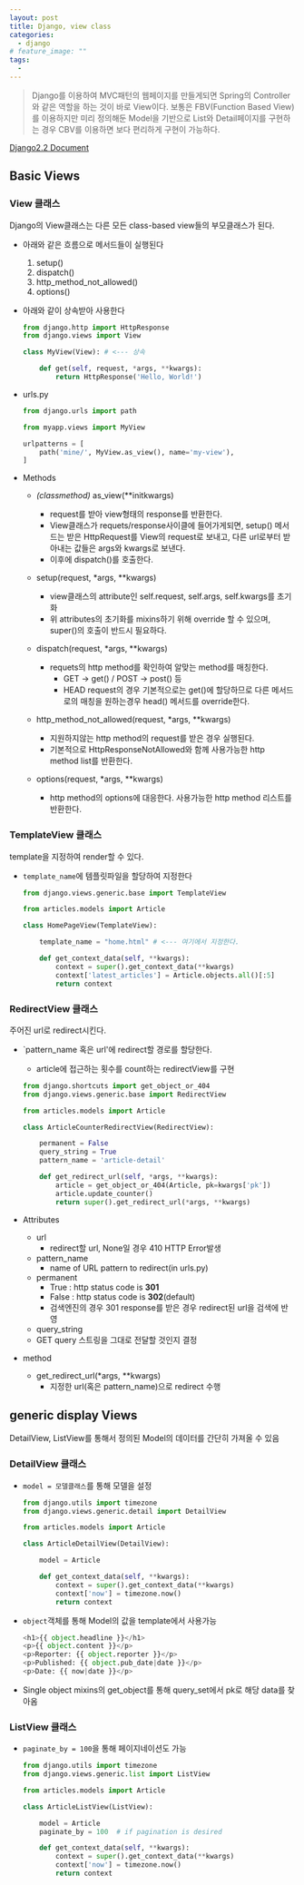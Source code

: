 ```yaml
---
layout: post
title: Django, view class
categories:
  - django
# feature_image: ""
tags:
  - 
---
```

> Django를 이용하여 MVC패턴의 웹페이지를 만들게되면 Spring의 Controller와 같은 역할을 하는 것이 바로 View이다. 보통은 FBV(Function Based View)를 이용하지만 미리 정의해둔 Model을 기반으로 List와 Detail페이지를 구현하는 경우 CBV를 이용하면 보다 편리하게 구현이 가능하다.

[Django2.2 Document](https://docs.djangoproject.com/en/2.2/ref/class-based-views/base/#django.views.generic.base.View.http_method_not_allowed)

## Basic Views

### View 클래스
Django의 View클래스는 다른 모든 class-based view들의 부모클래스가 된다. 

- 아래와 같은 흐름으로 메서드들이 실행된다
  1) setup()
  2) dispatch()
  3) http_method_not_allowed()
  4) options()


- 아래와 같이 상속받아 사용한다
  ```python
  from django.http import HttpResponse
  from django.views import View

  class MyView(View): # <--- 상속

      def get(self, request, *args, **kwargs):
          return HttpResponse('Hello, World!')

  ```

- urls.py
  ```python
  from django.urls import path

  from myapp.views import MyView

  urlpatterns = [
      path('mine/', MyView.as_view(), name='my-view'),
  ]
  ```

- Methods
  - *(classmethod)* as_view(**initkwargs)
    - request를 받아 view형태의 response를 반환한다.
    - View클래스가 requets/response사이클에 들어가게되면, setup() 메서드는 받은 HttpRequest를 View의 request로 보내고, 다른 url로부터 받아내는 값들은 args와 kwargs로 보낸다.
    - 이후에 dispatch()를 호출한다.

  - setup(request, *args, **kwargs)
    - view클래스의 attribute인 self.request, self.args, self.kwargs를 초기화
    - 위 attributes의 초기화를 mixins하기 위해 override 할 수 있으며, super()의 호출이 반드시 필요하다.
  
  - dispatch(request, *args, **kwargs)
    - requets의 http method를 확인하여 알맞는 method를 매칭한다.
      - GET -> get() / POST -> post() 등
      - HEAD request의 경우 기본적으로는 get()에 할당하므로 다른 메서드로의 매칭을 원하는경우 head() 메서드를 override한다.

  - http_method_not_allowed(request, *args, **kwargs)
    - 지원하지않는 http method의 request를 받은 경우 실행된다. 
    - 기본적으로 HttpResponseNotAllowed와 함께 사용가능한 http method list를 반환한다.

  - options(request, *args, **kwargs)
    - http method의 options에 대응한다. 사용가능한 http method 리스트를 반환한다.


### TemplateView 클래스
template을 지정하여 render할 수 있다.

- `template_name`에 템플릿파일을 할당하여 지정한다
  ```python
  from django.views.generic.base import TemplateView

  from articles.models import Article

  class HomePageView(TemplateView):

      template_name = "home.html" # <--- 여기에서 지정한다.

      def get_context_data(self, **kwargs):
          context = super().get_context_data(**kwargs)
          context['latest_articles'] = Article.objects.all()[:5]
          return context
  ```


### RedirectView 클래스
주어진 url로 redirect시킨다.

- `pattern_name 혹은 url'에 redirect할 경로를 할당한다.
  - article에 접근하는 횟수를 count하는 redirectView를 구현
  ```python
  from django.shortcuts import get_object_or_404
  from django.views.generic.base import RedirectView

  from articles.models import Article

  class ArticleCounterRedirectView(RedirectView):

      permanent = False
      query_string = True
      pattern_name = 'article-detail'

      def get_redirect_url(self, *args, **kwargs):
          article = get_object_or_404(Article, pk=kwargs['pk'])
          article.update_counter()
          return super().get_redirect_url(*args, **kwargs)
  ```

- Attributes
  - url
    - redirect할 url, None일 경우 410 HTTP Error발생
  - pattern_name
    - name of URL pattern to redirect(in urls.py)
  - permanent 
    - True : http status code is **301**
    - False : http status code is **302**(default)
    - 검색엔진의 경우 301 response를 받은 경우 redirect된 url을 검색에 반영
  -  query_string
    - GET query 스트링을 그대로 전달할 것인지 결정

- method
  - get_redirect_url(*args, **kwargs)
    - 지정한 url(혹은 pattern_name)으로 redirect 수행


## generic display Views
DetailView, ListView를 통해서 정의된 Model의 데이터를 간단히 가져올 수 있음

### DetailView 클래스

- `model = 모델클래스`를 통해 모델을 설정
  ```python
  from django.utils import timezone
  from django.views.generic.detail import DetailView

  from articles.models import Article

  class ArticleDetailView(DetailView):

      model = Article

      def get_context_data(self, **kwargs):
          context = super().get_context_data(**kwargs)
          context['now'] = timezone.now()
          return context
  ```

- `object`객체를 통해 Model의 값을 template에서 사용가능
  ```python
  <h1>{{ object.headline }}</h1>
  <p>{{ object.content }}</p>
  <p>Reporter: {{ object.reporter }}</p>
  <p>Published: {{ object.pub_date|date }}</p>
  <p>Date: {{ now|date }}</p>
  ```

- Single object mixins의 get_object를 통해 query_set에서 pk로 해당 data를 찾아옴

### ListView 클래스

- `paginate_by = 100`을 통해 페이지네이션도 가능
  ```python
  from django.utils import timezone
  from django.views.generic.list import ListView

  from articles.models import Article

  class ArticleListView(ListView):

      model = Article
      paginate_by = 100  # if pagination is desired

      def get_context_data(self, **kwargs):
          context = super().get_context_data(**kwargs)
          context['now'] = timezone.now()
          return context
  ```